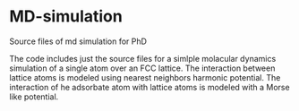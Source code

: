 MD-simulation
=============

Source files of md simulation for PhD


The code includes just the source files for a simlple molacular dynamics simulation of a single atom over an FCC lattice.
The interaction between lattice atoms is modeled using nearest neighbors harmonic potential. The interaction of he adsorbate
atom with lattice atoms is modeled with a Morse like potential. 
